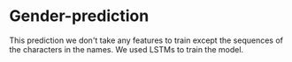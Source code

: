 # Gender-prediction

This prediction we don't take any features to train except the sequences of the characters in the names. We used LSTMs to train the model.
